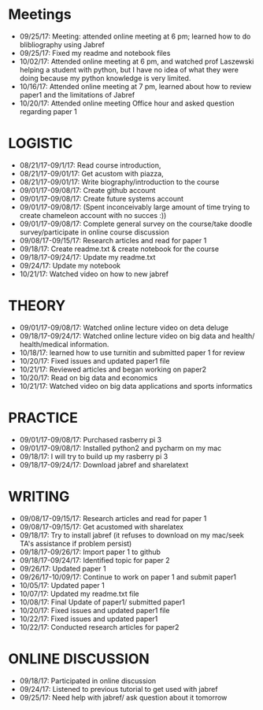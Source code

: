 # Meetings 
* 09/25/17: Meeting: attended online meeting at 6 pm; learned how to do blibliography using Jabref
* 09/25/17:  Fixed my readme and notebook files
* 10/02/17: Attended online meeting at 6 pm, and watched prof Laszewski helping a student with python, but I have no idea of what they were doing because my python knowledge is very limited. 
* 10/16/17: Attended online meeting at 7 pm, learned about how to review paper1 and the limitations of Jabref
* 10/20/17: Attended online meeting Office hour and asked question regarding paper 1
# LOGISTIC
* 08/21/17-09/1/17: Read course introduction, 
* 08/21/17-09/01/17: Get acustom with piazza, 
* 08/21/17-09/01/17: Write biography/introduction to the course
* 09/01/17-09/08/17: Create github account
* 09/01/17-09/08/17: Create future systems account
* 09/01/17-09/08/17: (Spent inconceivably large amount of time trying to create chameleon account with no succes :))
* 09/01/17-09/08/17: Complete general survey on the course/take doodle survey/participate in online course discussion
* 09/08/17-09/15/17: Research articles and read for paper 1
* 09/18/17: Create readme.txt & create notebook for the course
* 09/18/17-09/24/17: Update my readme.txt
* 09/24/17: Update my notebook
* 10/21/17: Watched video on how to new jabref




# THEORY
* 09/01/17-09/08/17: Watched online lecture video on deta deluge 
* 09/18/17-09/24/17: Watched online lecture video on big data and health/ health/medical information. 
* 10/18/17: learned how to use turnitin and submitted paper 1 for review
* 10/20/17: Fixed issues and updated paper1 file 
* 10/21/17: Reviewed articles and began working on paper2
* 10/20/17: Read on big data and economics 
* 10/21/17: Watched video on big data applications and sports informatics

# PRACTICE 
* 09/01/17-09/08/17: Purchased rasberry pi 3
* 09/01/17-09/08/17: Installed python2 and pycharm on my mac
* 09/18/17: I will try to build up my rasberry pi 3
* 09/18/17-09/24/17: Download jabref and sharelatext


# WRITING
* 09/08/17-09/15/17: Research articles and read for paper 1
* 09/08/17-09/15/17: Get acustomed with sharelatex
* 09/18/17: Try to install jabref (it refuses to download on my mac/seek TA's assistance if problem persist) 
* 09/18/17-09/26/17: Import paper 1 to github
* 09/18/17-09/24/17: Identified topic for paper 2
* 09/26/17: Updated paper 1 
* 09/26/17-10/09/17: Continue to work on paper 1 and submit paper1 
* 10/05/17: Updated paper 1 
* 10/07/17: Updated my readme.txt file
* 10/08/17: Final Update of paper1/ submitted paper1
* 10/20/17: Fixed issues and updated paper1 file 
* 10/22/17: Fixed issues and updated paper1
* 10/22/17: Conducted research articles for paper2



# ONLINE DISCUSSION 
* 09/18/17: Participated in online discussion 
* 09/24/17: Listened to previous tutorial to get used with jabref 
* 09/25/17: Need help with jabref/ ask question about it tomorrow


